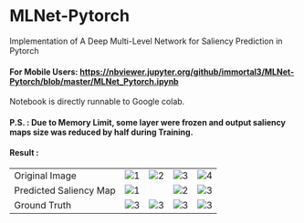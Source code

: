 # MLNet-Pytorch
Implementation of A Deep Multi-Level Network for Saliency Prediction in Pytorch

#### For Mobile Users: https://nbviewer.jupyter.org/github/immortal3/MLNet-Pytorch/blob/master/MLNet_Pytorch.ipynb

Notebook is directly runnable to Google colab.


#### P.S. : Due to Memory Limit, some layer were frozen and output saliency maps size was reduced by half during Training.
#### Result :


| | | | | |
|---|---|---|---|---|
| Original Image | ![1](https://github.com/immortal3/MLNet-Pytorch/readme-content/1.png) | ![2](https://github.com/immortal3/MLNet-Pytorch/readme-content/2.png)|![3](https://github.com/immortal3/MLNet-Pytorch/readme-content/3.png) |![4](https://github.com/immortal3/MLNet-Pytorch/readme-content/4.png) |
| Predicted Saliency Map| ![1](https://github.com/immortal3/MLNet-Pytorch/readme-content/1_pred.png)| |![2](https://github.com/immortal3/MLNet-Pytorch/readme-content/2_pred.png) |![3](https://github.com/immortal3/MLNet-Pytorch/readme-content/3_pred.png) | ![4](https://github.com/immortal3/MLNet-Pytorch/readme-content/4_pred.png)
| Ground Truth| ![3](https://github.com/immortal3/MLNet-Pytorch/readme-content/1_gt.png)| ![3](https://github.com/immortal3/MLNet-Pytorch/readme-content/2_gt.png) |![3](https://github.com/immortal3/MLNet-Pytorch/readme-content/3_gt.png) |![3](https://github.com/immortal3/MLNet-Pytorch/readme-content/4_gt.png) |






